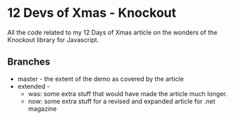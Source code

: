 12 Devs of Xmas - Knockout
==========================

All the code related to my 12 Days of Xmas article on the wonders of the Knockout library for Javascript.

Branches
-------

* master - the extent of the demo as covered by the article
* extended -
  * was: some extra stuff that would have made the article much longer.
  * now: some extra stuff for a revised and expanded article for .net magazine